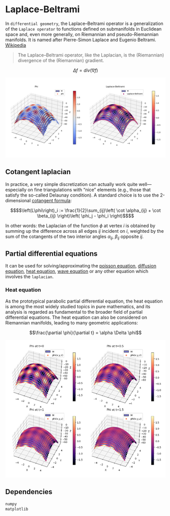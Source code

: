 # Laplace-Beltrami
In `differential geometry`, the Laplace–Beltrami operator is a generalization of the `Laplace operator` to functions defined on submanifolds in Euclidean space and, even more generally, on Riemannian and pseudo-Riemannian manifolds. It is named after Pierre-Simon Laplace and Eugenio Beltrami. [Wikipedia](https://en.wikipedia.org/wiki/Laplace%E2%80%93Beltrami_operator)

> The Laplace–Beltrami operator, like the Laplacian, is the (Riemannian) divergence of the (Riemannian) gradient.

$$\Delta f = div\left( \nabla f\right)$$

![](img/plot.png)

## Cotangent laplacian

In practice, a very simple discretization can actually work quite well—especially on fine triangulations with “nice” elements (e.g., those that satisfy the so-called Delaunay condition). A standard choice is to use the 2-dimensional [cotangent formula](https://www.cs.cmu.edu/~kmcrane/Projects/Other/nDCotanFormula.pdf):

```math
$$\left(L\phi\right)_i := \frac{1}{2}\sum_{ij}\left( \cot \alpha_{ij} + \cot \beta_{ij} \right)\left( \phi_j  - \phi_i \right)$$
```

In other words: the Laplacian of the function $\phi$ at vertex $i$ is obtained by summing up the difference across all edges $ij$ incident on $i$, weighted by the sum of the cotangents of the two interior angles $\alpha_{ij}$, $\beta_{ij}$ opposite $ij$.

## Partial differential equations
It can be used for solving/approximating the [poisson equation](https://en.wikipedia.org/wiki/Poisson%27s_equation), [diffusion equation](https://en.wikipedia.org/wiki/Diffusion_equation), [heat equation](https://en.wikipedia.org/wiki/Heat_equation), [wave equation](https://en.wikipedia.org/wiki/Wave_equation) or any other equation which involves the `laplacian`.

### Heat equation
As the prototypical parabolic partial differential equation, the heat equation is among the most widely studied topics in pure mathematics, and its analysis is regarded as fundamental to the broader field of partial differential equations. The heat equation can also be considered on Riemannian manifolds, leading to many geometric applications:

$$\frac{\partial \phi}{\partial t} = \alpha \Delta \phi$$

![](img/heat.png)

## Dependencies
```
numpy
matplotlib
```